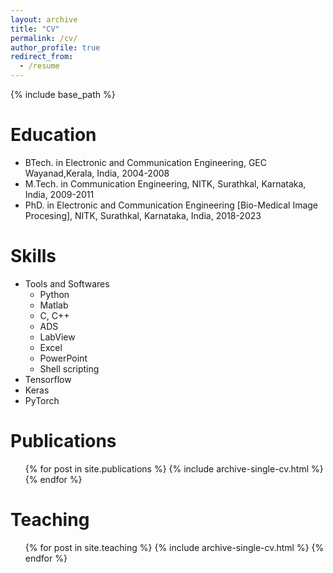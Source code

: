 ```yaml
---
layout: archive
title: "CV"
permalink: /cv/
author_profile: true
redirect_from:
  - /resume
---
```


{% include base_path %}

Education
======
* BTech. in Electronic and Communication Engineering, GEC Wayanad,Kerala, India, 2004-2008
* M.Tech. in Communication Engineering, NITK, Surathkal, Karnataka, India, 2009-2011
* PhD. in Electronic and Communication Engineering [Bio-Medical Image Procesing], NITK, Surathkal, Karnataka, India, 2018-2023

 
Skills
======
* Tools and Softwares
  * Python
  * Matlab
  * C, C++
  * ADS
  * LabView
  * Excel
  * PowerPoint
  * Shell scripting
* Tensorflow
* Keras
* PyTorch

Publications
======
  <ul>{% for post in site.publications %}
    {% include archive-single-cv.html %}
  {% endfor %}</ul>
  
<!-- Talks
======
  <ul>{% for post in site.talks %}
    {% include archive-single-talk-cv.html %}
  {% endfor %}</ul> -->
  
Teaching
======
  <ul>{% for post in site.teaching %}
    {% include archive-single-cv.html %}
  {% endfor %}</ul>
  

